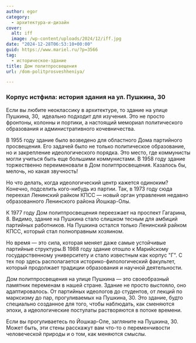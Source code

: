 ```yaml
---
author: egor
category:
  - архитектура-и-дизайн
cover:
  alt: iff
  image: /wp-content/uploads/2024/12/iff.jpg
date: "2024-12-28T06:53:10+00:00"
guid: https://www.mariel.ru/?p=3566
tag:
  - историческое-здание
title: Дом политпросвещения
url: /dom-politprosveshheniya/

---
```

### Корпус истфила: история здания на ул. Пушкина, 30

Если вы любите неоклассику в архитектуре, то здание на улице Пушкина, 30,  идеально подходит для изучения. Это не просто фронтоны, колонны и портики, а настоящий мемориал политического образования и административного кочевничества.

В 1955 году здание было возведено для областного Дома партийного просвещения. Его задачей было не только политическое образование, но и закрепление идеологического порядка. Это место, где коммунисты могли учиться быть еще большими коммунистами. В 1958 году здание торжественно переименовали в Дом политпросвещения. Казалось бы, мелочь, но какая звучность!

Но что делать, когда идеологический центр кажется одиноким? Конечно, подселить кого-нибудь из партии. Так, в 1973 году сюда переехал Ленинский райком КПСС — новый орган управления недавно образованного Ленинского района Йошкар-Олы.

К 1977 году Дом политпросвещения переезжает на проспект Гагарина, 8. Видимо, здание на Пушкина стало слишком тесным для амбиций партийных работников. На Пушкина остался только Ленинский райком КПСС, который стал полноправным хозяином.

Но время — это сила, которая меняет даже самые устойчивые партийные структуры.В 1988 году здание отошло к Марийскому государственному университету и стало известным как корпус "Г". С тех пор здесь располагается историко-филологический факультет, который продолжает традиции образования и научной деятельности.

Дом политпросвещения на улице Пушкина — это своеобразный памятник переменам в нашей стране. Здание не просто выстояло, оно адаптировалось. От партийных идеологов до студентов, от лекций по марксизму до пар, прогуливаемых на Пушкина, 30\. Это здание, будто специально созданное для того, чтобы наблюдать, как сменяются эпохи, а идеологические постулаты растворяются в потоке времени.

Если вы прогуливаетесь по Йошкар-Оле, загляните на Пушкина, 30\. Может быть, эти стены расскажут вам что-то о переменчивости человеческой природы и о том, как меняются смыслы.
